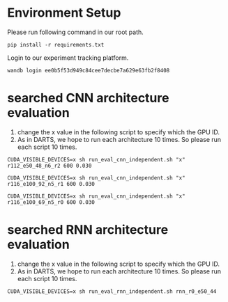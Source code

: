 # Environment Setup
Please run following command in our root path.
```
pip install -r requirements.txt
```

Login to our experiment tracking platform.
```
wandb login ee0b5f53d949c84cee7decbe7a629e63fb2f8408
```


# searched CNN architecture evaluation
1. change the x value in the following script to specify which the GPU ID.
2. As in DARTS, we hope to run each architecture 10 times. So please run each script 10 times.

```
CUDA_VISIBLE_DEVICES=x sh run_eval_cnn_independent.sh "x" r112_e50_48_n6_r2 600 0.030
```

```
CUDA_VISIBLE_DEVICES=x sh run_eval_cnn_independent.sh "x" r116_e100_92_n5_r1 600 0.030
```

```
CUDA_VISIBLE_DEVICES=x sh run_eval_cnn_independent.sh "x" r116_e100_69_n5_r0 600 0.030
```

# searched RNN architecture evaluation
1. change the x value in the following script to specify which the GPU ID.
2. As in DARTS, we hope to run each architecture 10 times. So please run each script 10 times.

```
CUDA_VISIBLE_DEVICES=x sh run_eval_rnn_independent.sh rnn_r0_e50_44
```